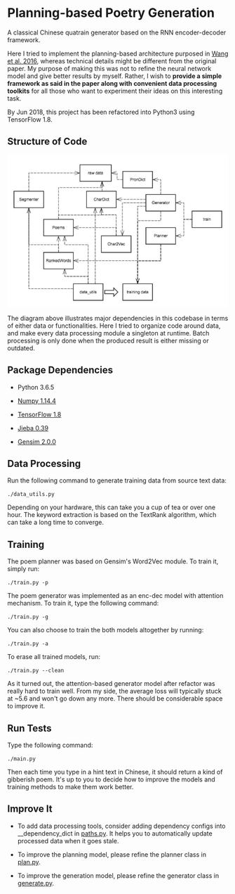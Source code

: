 # Planning-based Poetry Generation

A classical Chinese quatrain generator based on the RNN encoder-decoder framework.

Here I tried to implement the planning-based architecture purposed in 
[Wang et al. 2016](https://arxiv.org/abs/1610.09889),
whereas technical details might be different from the original paper.
My purpose of making this was not to refine the neural network model and give better results by myself.
Rather, I wish to <b>provide a simple framework as said in the paper along with
convenient data processing toolkits</b> for all those who want to experiment their
ideas on this interesting task.

By Jun 2018, this project has been refactored into Python3 using TensorFlow 1.8.

## Structure of Code

![Structure of Code](img/structure.jpg)

The diagram above illustrates major dependencies in
this codebase in terms of either data or functionalities.
Here I tried to organize code around data,
and make every data processing module a singleton at runtime.
Batch processing is only done when the produced result
is either missing or outdated.


## Package Dependencies

* Python 3.6.5

* [Numpy 1.14.4](http://www.numpy.org/)

* [TensorFlow 1.8](https://www.tensorflow.org/)

* [Jieba 0.39](https://github.com/fxsjy/jieba)

* [Gensim 2.0.0](https://radimrehurek.com/gensim/)


## Data Processing

Run the following command to generate training data from source text data:

    ./data_utils.py

Depending on your hardware, this can take you a cup of tea or over one hour.
The keyword extraction is based on the TextRank algorithm,
which can take a long time to converge.

## Training

The poem planner was based on Gensim's Word2Vec module.
To train it, simply run:

    ./train.py -p

The poem generator was implemented as an enc-dec model with attention mechanism.
To train it, type the following command:

    ./train.py -g

You can also choose to train the both models altogether by running:

    ./train.py -a

To erase all trained models, run:

    ./train.py --clean


As it turned out, the attention-based generator model after refactor
was really hard to train well.
From my side, the average loss will typically stuck at ~5.6
and won't go down any more.
There should be considerable space to improve it.

## Run Tests

Type the following command:

    ./main.py

Then each time you type in a hint text in Chinese,
it should return a kind of gibberish poem.
It's up to you to decide how to improve the models and training methods
to make them work better.

## Improve It

* To add data processing tools, consider adding dependency configs into
\_\_dependency\_dict in [paths.py](./paths.py).
It helps you to automatically update processed data when it goes stale.

* To improve the planning model,
please refine the planner class in [plan.py](./plan.py).

* To improve  the generation model,
please refine the generator class in [generate.py](./generate.py).

